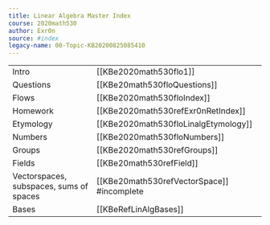 ```yaml
---
title: Linear Algebra Master Index
course: 2020math530
author: Exr0n
source: #index
legacy-name: 00-Topic-KB20200825085410
---
```


| | |
|-|-|
Intro | [[KBe2020math530flo1]]
Questions | [[KBe20math530floQuestions]]
Flows | [[KBe2020math530floIndex]]
Homework | [[KBe2020math530refExr0nRetIndex]]
Etymology | [[KBe2020math530floLinalgEtymology]]
Numbers | [[KBe2020math530floNumbers]]
Groups | [[KBe2020math530refGroups]]
Fields | [[KBe20math530refField]]
Vectorspaces, subspaces, sums of spaces | [[KBe20math530refVectorSpace]] #incomplete 
Bases | [[KBeRefLinAlgBases]]
